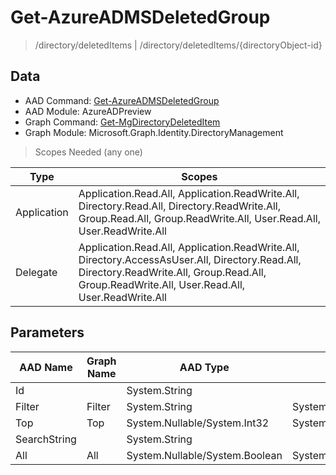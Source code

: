 # Get-AzureADMSDeletedGroup

> /directory/deletedItems | /directory/deletedItems/{directoryObject-id}

## Data

+ AAD Command: [Get-AzureADMSDeletedGroup](https://docs.microsoft.com/en-us/powershell/module/AzureADPreview/Get-AzureADMSDeletedGroup)
+ AAD Module: AzureADPreview
+ Graph Command: [Get-MgDirectoryDeletedItem](https://docs.microsoft.com/en-us/powershell/module/Microsoft.Graph.Identity.DirectoryManagement/Get-MgDirectoryDeletedItem)
+ Graph Module: Microsoft.Graph.Identity.DirectoryManagement

> Scopes Needed (any one)

|Type|Scopes|
|---|---|
|Application|Application.Read.All, Application.ReadWrite.All, Directory.Read.All, Directory.ReadWrite.All, Group.Read.All, Group.ReadWrite.All, User.Read.All, User.ReadWrite.All|
|Delegate|Application.Read.All, Application.ReadWrite.All, Directory.AccessAsUser.All, Directory.Read.All, Directory.ReadWrite.All, Group.Read.All, Group.ReadWrite.All, User.Read.All, User.ReadWrite.All|

## Parameters

|AAD Name|Graph Name|AAD Type|Graph Type|Infos|
|---|---|---|---|---|
|Id||System.String|||
|Filter|Filter|System.String|System.String||
|Top|Top|System.Nullable/System.Int32|System.Int32||
|SearchString||System.String|||
|All|All|System.Nullable/System.Boolean|System.Management.Automation.SwitchParameter||

